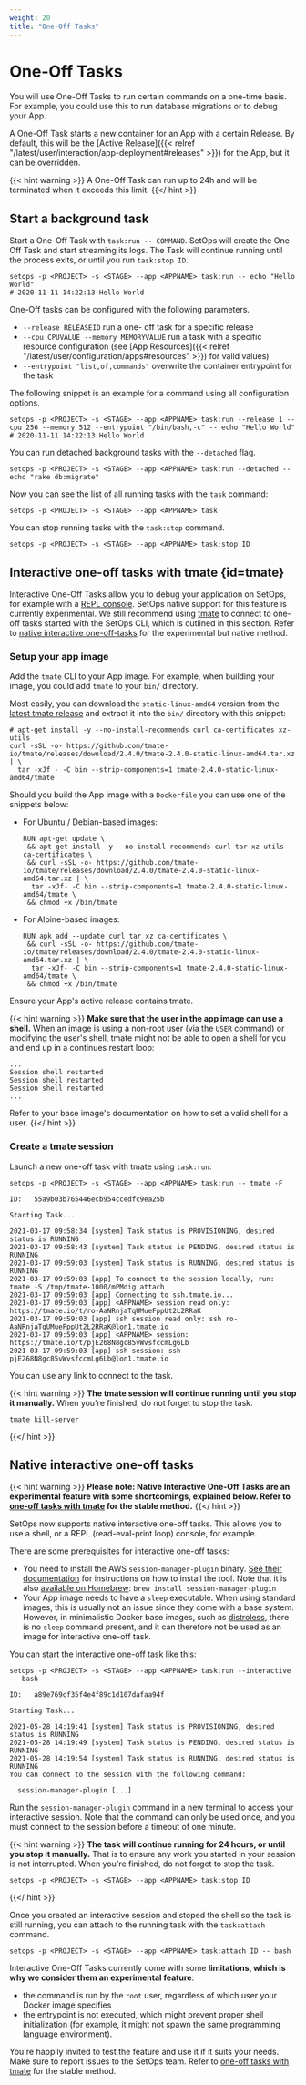 ```yaml
---
weight: 20
title: "One-Off Tasks"
---
```

# One-Off Tasks

You will use One-Off Tasks to run certain commands on a one-time basis. For example, you could use this to run database migrations or to debug your App.

A One-Off Task starts a new container for an App with a certain Release. By default, this will be the [Active Release]({{< relref "/latest/user/interaction/app-deployment#releases" >}}) for the App, but it can be overridden.

{{< hint warning >}}
A One-Off Task can run up to 24h and will be terminated when it exceeds this limit.
{{</ hint >}}

## Start a background task

Start a One-Off Task with `task:run -- COMMAND`. SetOps will create the One-Off Task and start streaming its logs. The Task will continue running until the process exits, or until you run `task:stop ID`.

```shell
setops -p <PROJECT> -s <STAGE> --app <APPNAME> task:run -- echo "Hello World"
# 2020-11-11 14:22:13 Hello World
```

One-Off tasks can be configured with the following parameters.
- `--release RELEASEID` run a one- off task for a specific release
- `--cpu CPUVALUE --memory MEMORYVALUE` run a task with a specific resource configuration (see [App Resources]({{< relref "/latest/user/configuration/apps#resources" >}}) for valid values)
- `--entrypoint "list,of,commands"` overwrite the container entrypoint for the task

The following snippet is an example for a command using all configuration options.
```shell
setops -p <PROJECT> -s <STAGE> --app <APPNAME> task:run --release 1 --cpu 256 --memory 512 --entrypoint "/bin/bash,-c" -- echo "Hello World"
# 2020-11-11 14:22:13 Hello World
```

You can run detached background tasks with the `--detached` flag.
```shell
setops -p <PROJECT> -s <STAGE> --app <APPNAME> task:run --detached -- echo "rake db:migrate"
```

Now you can see the list of all running tasks with the `task` command:
```shell
setops -p <PROJECT> -s <STAGE> --app <APPNAME> task
```
You can stop running tasks with the `task:stop` command.
```shell
setops -p <PROJECT> -s <STAGE> --app <APPNAME> task:stop ID
```
## Interactive one-off tasks with tmate {id=tmate}

Interactive One-Off Tasks allow you to debug your application on SetOps, for example with a  [REPL console](https://en.wikipedia.org/wiki/Read%E2%80%93eval%E2%80%93print_loop).
SetOps native support for this feature is currently experimental. We still recommend using [tmate](https://tmate.io) to connect to one-off tasks started with the SetOps CLI, which is outlined in this section. Refer to [native interactive one-off-tasks](#native-interactive-one-off-tasks) for the experimental but native method.

### Setup your app image

Add the `tmate` CLI to your App image. For example, when building your image, you could add `tmate` to your `bin/` directory.

Most easily, you can download the `static-linux-amd64` version from the [latest tmate release](https://github.com/tmate-io/tmate/releases/tag/2.4.0) and extract it into the `bin/` directory with this snippet:

```shell
# apt-get install -y --no-install-recommends curl ca-certificates xz-utils
curl -sSL -o- https://github.com/tmate-io/tmate/releases/download/2.4.0/tmate-2.4.0-static-linux-amd64.tar.xz | \
  tar -xJf - -C bin --strip-components=1 tmate-2.4.0-static-linux-amd64/tmate
```

Should you build the App image with a `Dockerfile` you can use one of the snippets below:

* For Ubuntu / Debian-based images:

  ```docker
  RUN apt-get update \
   && apt-get install -y --no-install-recommends curl tar xz-utils ca-certificates \
   && curl -sSL -o- https://github.com/tmate-io/tmate/releases/download/2.4.0/tmate-2.4.0-static-linux-amd64.tar.xz | \
    tar -xJf- -C bin --strip-components=1 tmate-2.4.0-static-linux-amd64/tmate \
   && chmod +x /bin/tmate
  ```

* For Alpine-based images:

  ```docker
  RUN apk add --update curl tar xz ca-certificates \
   && curl -sSL -o- https://github.com/tmate-io/tmate/releases/download/2.4.0/tmate-2.4.0-static-linux-amd64.tar.xz | \
    tar -xJf- -C bin --strip-components=1 tmate-2.4.0-static-linux-amd64/tmate \
   && chmod +x /bin/tmate
  ```

Ensure your App's active release contains tmate.

{{< hint warning >}}
**Make sure that the user in the app image can use a shell.**
When an image is using a non-root user (via the `USER` command) or modifying the user's shell, tmate might not be able to open a shell for you and end up in a continues restart loop:
```
...
Session shell restarted
Session shell restarted
Session shell restarted
...
```
Refer to your base image's documentation on how to set a valid shell for a user.
{{</ hint >}}

### Create a tmate session

Launch a new one-off task with tmate using `task:run`:

```shell
setops -p <PROJECT> -s <STAGE> --app <APPNAME> task:run -- tmate -F
```
```
ID:   55a9b03b765446ecb954ccedfc9ea25b

Starting Task...

2021-03-17 09:58:34 [system] Task status is PROVISIONING, desired status is RUNNING
2021-03-17 09:58:43 [system] Task status is PENDING, desired status is RUNNING
2021-03-17 09:59:03 [system] Task status is RUNNING, desired status is RUNNING
2021-03-17 09:59:03 [app] To connect to the session locally, run: tmate -S /tmp/tmate-1000/mPMdig attach
2021-03-17 09:59:03 [app] Connecting to ssh.tmate.io...
2021-03-17 09:59:03 [app] <APPNAME> session read only: https://tmate.io/t/ro-AaNRnjaTqUMueFppUt2L2RRaK
2021-03-17 09:59:03 [app] ssh session read only: ssh ro-AaNRnjaTqUMueFppUt2L2RRaK@lon1.tmate.io
2021-03-17 09:59:03 [app] <APPNAME> session: https://tmate.io/t/pjE268N8gc85vWvsfccmLg6Lb
2021-03-17 09:59:03 [app] ssh session: ssh pjE268N8gc85vWvsfccmLg6Lb@lon1.tmate.io
```

You can use any link to connect to the task.

{{< hint warning >}}
**The tmate session will continue running until you stop it manually.**
When you're finished, do not forget to stop the task.
```shell
tmate kill-server
```
{{</ hint >}}

## Native interactive one-off tasks

{{< hint warning >}}
**Please note: Native Interactive One-Off Tasks are an experimental feature with some shortcomings, explained below. Refer to [one-off tasks with tmate](#tmate) for the stable method.**
{{</ hint >}}

SetOps now supports native interactive one-off tasks. This allows you to use a shell, or a REPL (read-eval-print loop) console, for example.

There are some prerequisites for interactive one-off tasks:

* You need to install the AWS `session-manager-plugin` binary. [See their documentation](https://docs.aws.amazon.com/systems-manager/latest/userguide/session-manager-working-with-install-plugin.html) for instructions on how to install the tool. Note that it is also [available on Homebrew](https://formulae.brew.sh/cask/session-manager-plugin): `brew install session-manager-plugin`
* Your App image needs to have a `sleep` executable. When using standard images, this is usually not an issue since they come with a base system. However, in minimalistic Docker base images, such as [distroless](https://github.com/GoogleContainerTools/distroless), there is no `sleep` command present, and it can therefore not be used as an image for interactive one-off task.

You can start the interactive one-off task like this:

```shell
setops -p <PROJECT> -s <STAGE> --app <APPNAME> task:run --interactive -- bash
```

```
ID:   a89e769cf35f4e4f89c1d107dafaa94f

Starting Task...

2021-05-28 14:19:41 [system] Task status is PROVISIONING, desired status is RUNNING
2021-05-28 14:19:49 [system] Task status is PENDING, desired status is RUNNING
2021-05-28 14:19:54 [system] Task status is RUNNING, desired status is RUNNING
You can connect to the session with the following command:

  session-manager-plugin [...]
```

Run the `session-manager-plugin` command in a new terminal to access your interactive session. Note that the command can only be used once, and you must connect to the session before a timeout of one minute.

{{< hint warning >}}
**The task will continue running for 24 hours, or until you stop it manually.**
That is to ensure any work you started in your session is not interrupted. When you're finished, do not forget to stop the task.
```shell
setops -p <PROJECT> -s <STAGE> --app <APPNAME> task:stop ID
```
{{</ hint >}}

Once you created an interactive session and stoped the shell so the task is still running, you can attach to the running task with the `task:attach` command.
```shell
setops -p <PROJECT> -s <STAGE> --app <APPNAME> task:attach ID -- bash
```

Interactive One-Off Tasks currently come with some **limitations, which is why we consider them an experimental feature**:

* the command is run by the `root` user, regardless of which user your Docker image specifies
* the entrypoint is not executed, which might prevent proper shell initialization (for example, it might not spawn the same programming language environment).

You're happily invited to test the feature and use it if it suits your needs. Make sure to report issues to the SetOps team. Refer to [one-off tasks with tmate](#tmate) for the stable method.
